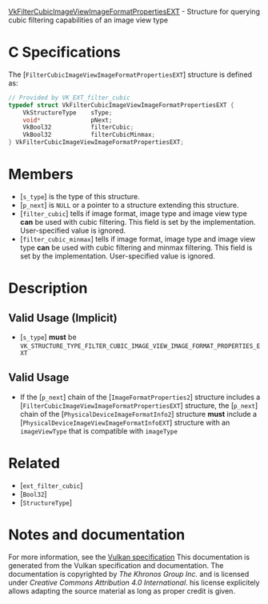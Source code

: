 [VkFilterCubicImageViewImageFormatPropertiesEXT](https://www.khronos.org/registry/vulkan/specs/1.3-extensions/man/html/VkFilterCubicImageViewImageFormatPropertiesEXT.html) - Structure for querying cubic filtering capabilities of an image view type

# C Specifications
The [`FilterCubicImageViewImageFormatPropertiesEXT`] structure is
defined as:
```c
// Provided by VK_EXT_filter_cubic
typedef struct VkFilterCubicImageViewImageFormatPropertiesEXT {
    VkStructureType    sType;
    void*              pNext;
    VkBool32           filterCubic;
    VkBool32           filterCubicMinmax;
} VkFilterCubicImageViewImageFormatPropertiesEXT;
```

# Members
- [`s_type`] is the type of this structure.
- [`p_next`] is `NULL` or a pointer to a structure extending this structure.
- [`filter_cubic`] tells if image format, image type and image view type  **can**  be used with cubic filtering. This field is set by the implementation. User-specified value is ignored.
- [`filter_cubic_minmax`] tells if image format, image type and image view type  **can**  be used with cubic filtering and minmax filtering. This field is set by the implementation. User-specified value is ignored.

# Description
## Valid Usage (Implicit)
-  [`s_type`] **must**  be `VK_STRUCTURE_TYPE_FILTER_CUBIC_IMAGE_VIEW_IMAGE_FORMAT_PROPERTIES_EXT`

## Valid Usage
-    If the [`p_next`] chain of the [`ImageFormatProperties2`] structure includes a [`FilterCubicImageViewImageFormatPropertiesEXT`] structure, the [`p_next`] chain of the [`PhysicalDeviceImageFormatInfo2`] structure  **must**  include a [`PhysicalDeviceImageViewImageFormatInfoEXT`] structure with an `imageViewType` that is compatible with `imageType`

# Related
- [`ext_filter_cubic`]
- [`Bool32`]
- [`StructureType`]

# Notes and documentation
For more information, see the [Vulkan specification](https://www.khronos.org/registry/vulkan/specs/1.3-extensions/html/vkspec.html)
This documentation is generated from the Vulkan specification and documentation.
The documentation is copyrighted by *The Khronos Group Inc.* and is licensed under *Creative Commons Attribution 4.0 International*.
his license explicitely allows adapting the source material as long as proper credit is given.
        